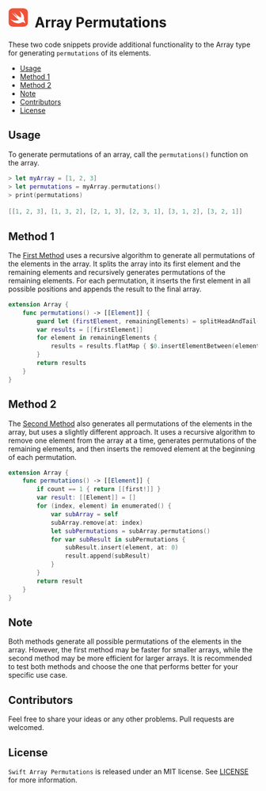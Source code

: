# <img src="https://github.com/devicons/devicon/blob/master/icons/swift/swift-original.svg" width="40" height="40"/>&nbsp; Array Permutations

These two code snippets provide additional functionality to the Array type for generating `permutations` of its elements.

- [Usage](#usage)
- [Method 1](#method-1)
- [Method 2](#method-2)
- [Note](#note)
- [Contributors](#contributors)
- [License](#license)

## Usage
To generate permutations of an array, call the `permutations()` function on the array.
```swift 
> let myArray = [1, 2, 3]
> let permutations = myArray.permutations()
> print(permutations)

[[1, 2, 3], [1, 3, 2], [2, 1, 3], [2, 3, 1], [3, 1, 2], [3, 2, 1]]
```

## Method 1

The [First Method](PermutationsSourceCode/method1.swift) uses a recursive algorithm to generate all permutations of the elements in the array. It splits the array into its first element and the remaining elements and recursively generates permutations of the remaining elements. For each permutation, it inserts the first element in all possible positions and appends the result to the final array.

```swift
extension Array {
    func permutations() -> [[Element]] {
        guard let (firstElement, remainingElements) = splitHeadAndTail() else { return [[]] }
        var results = [[firstElement]]
        for element in remainingElements {
            results = results.flatMap { $0.insertElementBetween(element) }
        }
        return results
    }
}
```

## Method 2

The [Second Method](PermutationsSourceCode/method2.swift) also generates all permutations of the elements in the array, but uses a slightly different approach. It uses a recursive algorithm to remove one element from the array at a time, generates permutations of the remaining elements, and then inserts the removed element at the beginning of each permutation.

```swift
extension Array {
    func permutations() -> [[Element]] {
        if count == 1 { return [[first!]] }
        var result: [[Element]] = []
        for (index, element) in enumerated() {
            var subArray = self
            subArray.remove(at: index)
            let subPermutations = subArray.permutations()
            for var subResult in subPermutations {
                subResult.insert(element, at: 0)
                result.append(subResult)
            }
        }
        return result
    }
}
```

## Note

Both methods generate all possible permutations of the elements in the array. However, the first method may be faster for smaller arrays, while the second method may be more efficient for larger arrays. It is recommended to test both methods and choose the one that performs better for your specific use case.

## Contributors

Feel free to share your ideas or any other problems. Pull requests are welcomed.

## License

`Swift Array Permutations` is released under an MIT license. See [LICENSE](LICENSE) for more information.
